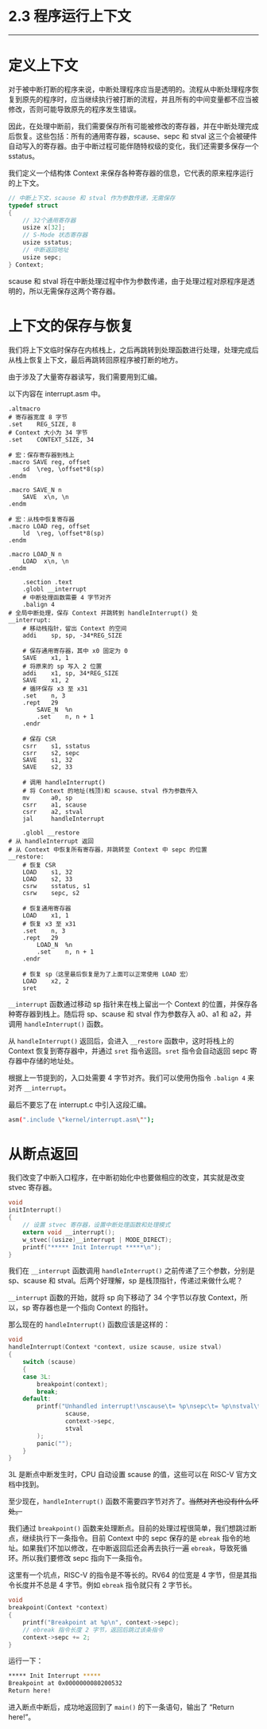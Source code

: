 # 2.3 程序运行上下文

----

# 定义上下文

对于被中断打断的程序来说，中断处理程序应当是透明的。流程从中断处理程序恢复到原先的程序时，应当继续执行被打断的流程，并且所有的中间变量都不应当被修改，否则可能导致原先的程序发生错误。

因此，在处理中断前，我们需要保存所有可能被修改的寄存器，并在中断处理完成后恢复。这些包括：所有的通用寄存器，scause、sepc 和 stval 这三个会被硬件自动写入的寄存器。由于中断过程可能伴随特权级的变化，我们还需要多保存一个 sstatus。

我们定义一个结构体 Context 来保存各种寄存器的信息，它代表的原来程序运行的上下文。

```c
// 中断上下文，scause 和 stval 作为参数传递，无需保存
typedef struct
{
    // 32个通用寄存器
    usize x[32];
    // S-Mode 状态寄存器
    usize sstatus;
    // 中断返回地址
    usize sepc;
} Context;
```

scause 和 stval 将在中断处理过程中作为参数传递，由于处理过程对原程序是透明的，所以无需保存这两个寄存器。

# 上下文的保存与恢复

我们将上下文临时保存在内核栈上，之后再跳转到处理函数进行处理，处理完成后从栈上恢复上下文，最后再跳转回原程序被打断的地方。

由于涉及了大量寄存器读写，我们需要用到汇编。

以下内容在 interrupt.asm 中。

```
.altmacro
# 寄存器宽度 8 字节
.set    REG_SIZE, 8
# Context 大小为 34 字节
.set    CONTEXT_SIZE, 34

# 宏：保存寄存器到栈上
.macro SAVE reg, offset
    sd  \reg, \offset*8(sp)
.endm

.macro SAVE_N n
    SAVE  x\n, \n
.endm

# 宏：从栈中恢复寄存器
.macro LOAD reg, offset
    ld  \reg, \offset*8(sp)
.endm

.macro LOAD_N n
    LOAD  x\n, \n
.endm

    .section .text
    .globl __interrupt
    # 中断处理函数需要 4 字节对齐
    .balign 4
# 全局中断处理，保存 Context 并跳转到 handleInterrupt() 处
__interrupt:
    # 移动栈指针，留出 Context 的空间
    addi    sp, sp, -34*REG_SIZE
    
    # 保存通用寄存器，其中 x0 固定为 0
    SAVE    x1, 1
    # 将原来的 sp 写入 2 位置
    addi    x1, sp, 34*REG_SIZE
    SAVE    x1, 2
    # 循环保存 x3 至 x31
    .set    n, 3
    .rept   29
        SAVE_N  %n
        .set    n, n + 1
    .endr

    # 保存 CSR
    csrr    s1, sstatus
    csrr    s2, sepc
    SAVE    s1, 32
    SAVE    s2, 33

    # 调用 handleInterrupt()
    # 将 Context 的地址(栈顶)和 scause、stval 作为参数传入
    mv      a0, sp
    csrr    a1, scause
    csrr    a2, stval
    jal     handleInterrupt

    .globl __restore
# 从 handleInterrupt 返回
# 从 Context 中恢复所有寄存器，并跳转至 Context 中 sepc 的位置
__restore:
    # 恢复 CSR
    LOAD    s1, 32
    LOAD    s2, 33
    csrw    sstatus, s1
    csrw    sepc, s2

    # 恢复通用寄存器
    LOAD    x1, 1
    # 恢复 x3 至 x31
    .set    n, 3
    .rept   29
        LOAD_N  %n
        .set    n, n + 1
    .endr

    # 恢复 sp（这里最后恢复是为了上面可以正常使用 LOAD 宏）
    LOAD    x2, 2
    sret
```

`__interrupt` 函数通过移动 sp 指针来在栈上留出一个 Context 的位置，并保存各种寄存器到栈上。随后将 sp、scause 和 stval 作为参数存入 a0、a1 和 a2，并调用 `handleInterrupt()` 函数。

从 `handleInterrupt()` 返回后，会进入 `__restore` 函数中，这时将栈上的 Context 恢复到寄存器中，并通过 `sret` 指令返回。`sret` 指令会自动返回 sepc 寄存器中存储的地址处。

根据上一节提到的，入口处需要 4 字节对齐。我们可以使用伪指令 `.balign 4` 来对齐 `__interrupt`。

最后不要忘了在 interrupt.c 中引入这段汇编。

```bash
asm(".include \"kernel/interrupt.asm\"");
```

# 从断点返回

我们改变了中断入口程序，在中断初始化中也要做相应的改变，其实就是改变 stvec 寄存器。

```c
void
initInterrupt()
{
    // 设置 stvec 寄存器，设置中断处理函数和处理模式
    extern void __interrupt();
    w_stvec((usize)__interrupt | MODE_DIRECT);
    printf("***** Init Interrupt *****\n");
}
```

我们在 `__interrupt` 函数调用 `handleInterrupt()` 之前传递了三个参数，分别是 sp、scause 和 stval。后两个好理解，sp 是栈顶指针，传递过来做什么呢？

`__interrupt` 函数的开始，就将 sp 向下移动了 34 个字节以存放 Context，所以，sp 寄存器也是一个指向 Context 的指针。

那么现在的 `handleInterrupt()` 函数应该是这样的：

```c
void
handleInterrupt(Context *context, usize scause, usize stval)
{
    switch (scause)
    {
    case 3L:
        breakpoint(context);
        break;
    default:
        printf("Unhandled interrupt!\nscause\t= %p\nsepc\t= %p\nstval\t= %p\n",
		        scause,
		        context->sepc,
		        stval
        );
		panic("");
    }
}
```

3L 是断点中断发生时，CPU 自动设置 scause 的值，这些可以在 RISC-V 官方文档中找到。

至少现在，`handleInterrupt()` 函数不需要四字节对齐了。~~当然对齐也没有什么坏处。~~

我们通过 `breakpoint()` 函数来处理断点。目前的处理过程很简单，我们想跳过断点，继续执行下一条指令。目前 Context 中的 sepc 保存的是 `ebreak` 指令的地址。如果我们不加以修改，在中断返回后还会再去执行一遍 `ebreak`，导致死循环。所以我们要修改 sepc 指向下一条指令。

这里有一个坑点，RISC-V 的指令是不等长的。RV64 的位宽是 4 字节，但是其指令长度并不总是 4 字节。例如 `ebreak` 指令就只有 2 字节长。

```c
void
breakpoint(Context *context)
{
    printf("Breakpoint at %p\n", context->sepc);
    // ebreak 指令长度 2 字节，返回后跳过该条指令
    context->sepc += 2;
}
```

运行一下：

```bash
***** Init Interrupt *****
Breakpoint at 0x0000000080200532
Return here!
```

进入断点中断后，成功地返回到了 `main()` 的下一条语句，输出了 “Return here!”。